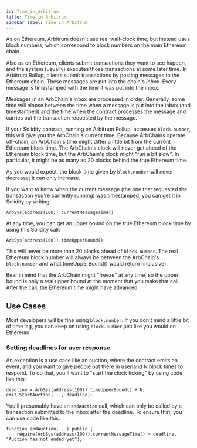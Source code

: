 ```yaml
---
id: Time_in_Arbitrum
title: Time in Arbitrum
sidebar_label: Time in Arbitrum
---
```


As on Ethereum, Arbitrum doesn't use real wall-clock time, but instead uses block numbers, which correspond to block numbers on the main Ethereum chain.

Also as on Ethereum, clients submit transactions they want to see happen, and the system (usually) executes those transactions at some later time.
In Arbitrum Rollup, clients submit transactions by posting messages to the Ethereum chain.
These messages are put into the chain's _inbox_.
Every message is timestamped with the time it was put into the inbox.

Messages in an ArbChain's inbox are processed in order.
Generally, some time will elapse between the time when a message is put into the inbox (and timestamped) and the time when the contract processes the message and carries out the transaction requested by the message.

If your Solidity contract, running on Arbitrum Rollup, accesses `block.number`, this will give you the ArbChain's current time.
Because ArbChains operate off-chain, an ArbChain's time might differ a little bit from the current Ethereum block time.
The ArbChain's clock will never get ahead of the Ethereum block time, but the ArbChain's clock might "run a bit slow".
In particular, it might be as many as 20 blocks behind the true Ethereum time.

As you would expect, the block time given by `block.number` will never decrease; it can only increase.

If you want to know when the current message (the one that requested the transaction you're currently running) was timestamped, you can get it in Solidity by writing:

    ArbSys(address(100)).currentMessageTime()

At any time, you can get an upper bound on the true Ethereum block time by using this Solidity call:

    ArbSys(address(100)).timeUpperBound()

This will never be more than 20 blocks ahead of `block.number`.
The real Ethereum block number will always be between the ArbChain's `block.number` and what timeUpperBound() would return (inclusive).

Bear in mind that the ArbChain might "freeze" at any time, so the upper bound is only a real upper bound at the moment that you make that call.
After the call, the Ethereum time might have advanced.

## Use Cases

Most developers will be fine using `block.number`.
If you don't mind a little bit of time lag, you can keep on using `block.number` just like you would on Ethereum.

### Setting deadlines for user response

An exception is a use case like an auction, where the contract emits an event, and you want to give people out there in userland N block times to respond.
To do that, you'll want to "start the clock ticking" by using code like this:

    deadline = ArbSys(address(100)).timeUpperBound() + N;
    emit StartAuction(..., deadline);

You'll presumably have an `endAuction` call, which can only be called by a transaction submitted to the inbox after the deadline.
To ensure that, you can use code like this:

    function endAuction(...) public {
        require(ArbSys(address(100)).currentMessageTime() > deadline, "Auction has not ended yet");
